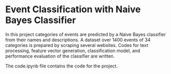 # Event Classification with Naive Bayes Classifier

In this project categories of events are predicted by a Naive Bayes classifier from their names and
descriptions. A dataset over 1400 events of 34 categories is prepared by scraping several websites. Codes for
text processing, feature vector generation, classification model, and performance evaluation of the classifier
are written.


The code.ipynb file contains the code for the project.
